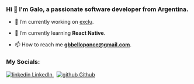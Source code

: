 ### Hi 👋 I'm Galo, a passionate software developer from Argentina.

- 🔭 I’m currently working on [exclu](https://github.com/galobponce/exclu-client).

- 🌱 I’m currently learning **React Native**.

- 📫 How to reach me **gbbelloponce@gmail.com**.

<h3 align="left">My Socials:</h3>
<p align="left">
  <a href="https://www.linkedin.com/in/galo-benjamin-bello-ponce-1957a620b/" target="blank">
    <img src="https://i.stack.imgur.com/gVE0j.png" alt="linkedin"> LinkedIn
  </a>
  &nbsp;
  <a href="https://github.com/galobponce" target="blank">
    <img src="https://i.stack.imgur.com/tskMh.png" alt="github"> Github
  </a>
</p>
